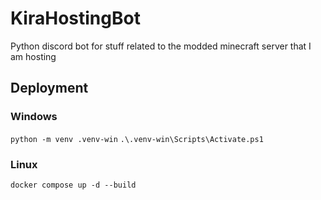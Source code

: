# KiraHostingBot
Python discord bot for stuff related to the modded minecraft server that I am hosting

## Deployment

### Windows
```python -m venv .venv-win```
```.\.venv-win\Scripts\Activate.ps1```

### Linux
```docker compose up -d --build```
